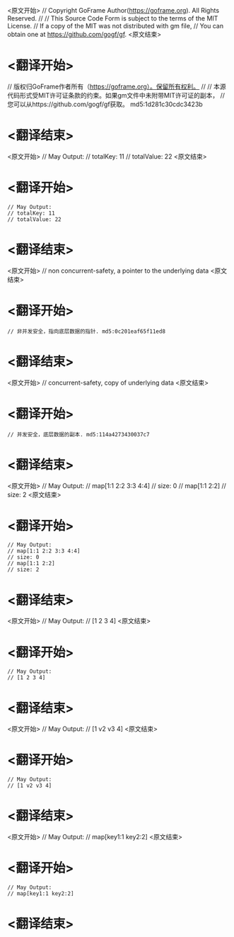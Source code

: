 
<原文开始>
// Copyright GoFrame Author(https://goframe.org). All Rights Reserved.
//
// This Source Code Form is subject to the terms of the MIT License.
// If a copy of the MIT was not distributed with gm file,
// You can obtain one at https://github.com/gogf/gf.
<原文结束>

# <翻译开始>
// 版权归GoFrame作者所有（https://goframe.org）。保留所有权利。
//
// 本源代码形式受MIT许可证条款的约束。如果gm文件中未附带MIT许可证的副本，
// 您可以从https://github.com/gogf/gf获取。 md5:1d281c30cdc3423b
# <翻译结束>


<原文开始>
	// May Output:
	// totalKey: 11
	// totalValue: 22
<原文结束>

# <翻译开始>
	// May Output:
	// totalKey: 11
	// totalValue: 22
# <翻译结束>


<原文开始>
// non concurrent-safety, a pointer to the underlying data
<原文结束>

# <翻译开始>
	// 非并发安全，指向底层数据的指针. md5:0c201eaf65f11ed8
# <翻译结束>


<原文开始>
// concurrent-safety, copy of underlying data
<原文结束>

# <翻译开始>
	// 并发安全，底层数据的副本. md5:114a4273430037c7
# <翻译结束>


<原文开始>
	// May Output:
	// map[1:1 2:2 3:3 4:4]
	// size: 0
	// map[1:1 2:2]
	// size: 2
<原文结束>

# <翻译开始>
	// May Output:
	// map[1:1 2:2 3:3 4:4]
	// size: 0
	// map[1:1 2:2]
	// size: 2
# <翻译结束>


<原文开始>
	// May Output:
	// [1 2 3 4]
<原文结束>

# <翻译开始>
	// May Output:
	// [1 2 3 4]
# <翻译结束>


<原文开始>
	// May Output:
	// [1 v2 v3 4]
<原文结束>

# <翻译开始>
	// May Output:
	// [1 v2 v3 4]
# <翻译结束>


<原文开始>
	// May Output:
	// map[key1:1 key2:2]
<原文结束>

# <翻译开始>
	// May Output:
	// map[key1:1 key2:2]
# <翻译结束>

